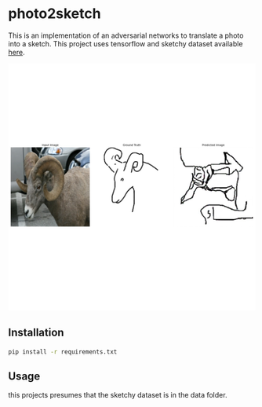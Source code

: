 # photo2sketch

This is an implementation of an adversarial networks to translate a photo into a sketch. This project 
uses tensorflow and sketchy dataset available [here](http://sketchy.eye.gatech.edu//).

![alt text](example_output.jpg)

## Installation
```bash
pip install -r requirements.txt
```

## Usage
this projects presumes that the sketchy dataset is in the data folder.
